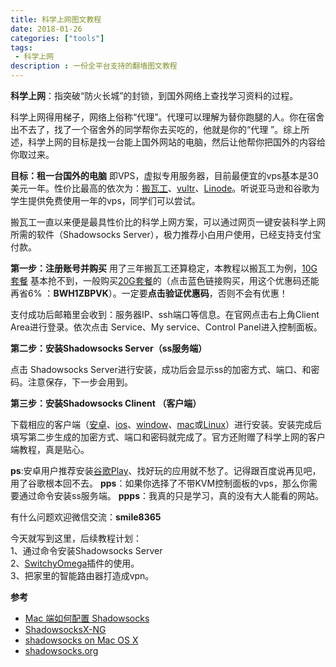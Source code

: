 ```yaml
---
title: 科学上网图文教程
date: 2018-01-26
categories: ["tools"]
tags: 
 - 科学上网
description : 一份全平台支持的翻墙图文教程
---
```



 **科学上网**：指突破“防火长城”的封锁，到国外网络上查找学习资料的过程。

科学上网得用梯子，网络上俗称“代理”。代理可以理解为替你跑腿的人。你在宿舍出不去了，找了一个宿舍外的同学帮你去买吃的，他就是你的“代理 ”。综上所述，科学上网的目标是找一台能上国外网站的电脑，然后让他帮你把国外的内容给你取过来。

**目标：租一台国外的电脑**
即VPS，虚拟专用服务器，目前最便宜的vps基本是30美元一年。性价比最高的依次为：[搬瓦工](https://bwh88.net/aff.php?aff=24326)、[vultr](https://www.vultr.com/)、[Linode](https://www.linode.com/)。听说亚马逊和谷歌为学生提供免费使用一年的vps，同学们可以尝试。

搬瓦工一直以来便是最具性价比的科学上网方案，可以通过网页一键安装科学上网所需的软件（Shadowsocks Server），极力推荐小白用户使用，已经支持支付宝付款。

**第一步：注册账号并购买**
用了三年搬瓦工还算稳定，本教程以搬瓦工为例，[10G套餐](https://bwh88.net/aff.php?aff=24326) 基本抢不到，一般购买[20G套餐](https://bwh88.net/aff.php?aff=24326&gid=1)的（点击蓝色链接购买，用这个优惠码还能再省6% ：**BWH1ZBPVK**）。一定要**点击验证优惠码**，否则不会有优惠！



支付成功后邮箱里会收到：服务器IP、ssh端口等信息。在官网点击右上角Client Area进行登录。依次点击 Service、My service、Control Panel进入控制面板。




**第二步：安装Shadowsocks Server（ss服务端）**

点击 Shadowsocks Server进行安装，成功后会显示ss的加密方式、端口、和密码。注意保存，下一步会用到。




**第三步：安装Shadowsocks Clinent （客户端）**

下载相应的客户端（[安卓](https://github.com/shadowsocks/shadowsocks-android/releases)、[ios](https://github.com/shadowsocks/shadowsocks-iOS/releases)、[window](https://github.com/shadowsocks/shadowsocks-windows/releases)、[mac](https://github.com/shadowsocks/ShadowsocksX-NG/releases)或[Linux](https://github.com/shadowsocks/shadowsocks-qt5/releases)）进行安装。安装完成后填写第二步生成的加密方式、端口和密码就完成了。官方还附赠了科学上网的客户端教程，真是贴心。




**ps**:安卓用户推荐安装[谷歌Play](https://play.google.com/)、找好玩的应用就不愁了。记得跟百度说再见吧，用了谷歌根本回不去。
**pps**：如果你选择了不带KVM控制面板的vps，那么你需要通过命令安装ss服务端。
**ppps**：我真的只是学习，真的没有大人能看的网站。

有什么问题欢迎微信交流：**smile8365**

今天就写到这里，后续教程计划：  
1、通过命令安装Shadowsocks Server  
2、[SwitchyOmega](https://github.com/FelisCatus/SwitchyOmega)插件的使用。  
3、把家里的智能路由器打造成vpn。  

**参考**

- [Mac 端如何配置 Shadowsocks](http://16bing.com/2017/02/18/mac-shadowsocks/)
- [ShadowsocksX-NG](https://github.com/shadowsocks/ShadowsocksX-NG)
- [shadowsocks on Mac OS X](https://lvii.gitbooks.io/outman/content/ss.mac.html)
- [shadowsocks.org](https://shadowsocks.org/en/download/clients.html)